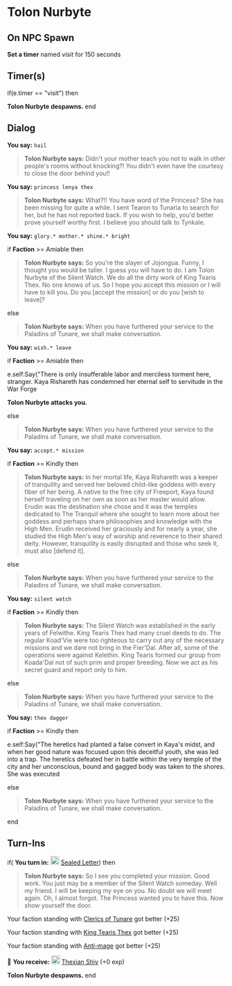 # Tolon Nurbyte


## On NPC Spawn

**Set a timer** named *visit* for 150 seconds


## Timer(s)

if(e.timer == "visit") then


**Tolon Nurbyte despawns.**
end



## Dialog

**You say:** `hail`



>**Tolon Nurbyte says:** Didn't your mother teach you not to walk in other people's rooms without knocking?! You didn't even have the courtesy to close the door behind you!!

**You say:** `princess lenya thex`



>**Tolon Nurbyte says:** What?!!  You have word of the Princess?  She has been missing for quite a while.  I sent Tearon to Tunaria to search for her, but he has not reported back.  If you wish to help, you'd better prove yourself worthy first. I believe you should talk to Tynkale.

**You say:** `glory.* mother.* shine.* bright`



if **Faction** >= Amiable then 



>**Tolon Nurbyte says:** So you're the slayer of Jojongua. Funny, I thought you would be taller. I guess you will have to do. I am Tolon Nurbyte of the Silent Watch. We do all the dirty work of King Tearis Thex. No one knows of us. So I hope you accept this mission or I will have to kill you. Do you [accept the mission] or do you [wish to leave]?


else



>**Tolon Nurbyte says:** When you have furthered your service to the Paladins of Tunare, we shall make conversation.


**You say:** `wish.* leave`



if **Faction** >= Amiable then 



e.self:Say("There is only insufferable labor and merciless torment here, stranger. Kaya Rishareth has condemned her eternal self to servitude in the War Forge 



**Tolon Nurbyte attacks you.**


else



>**Tolon Nurbyte says:** When you have furthered your service to the Paladins of Tunare, we shall make conversation.


**You say:** `accept.* mission`



if **Faction** >= Kindly then 



>**Tolon Nurbyte says:** In her mortal life, Kaya Rishareth was a keeper of tranquility and served her beloved child-like goddess with every fiber of her being. A native to the free city of Freeport, Kaya found herself traveling on her own as soon as her master would allow. Erudin was the destination she chose and it was the temples dedicated to The Tranquil where she sought to learn more about her goddess and perhaps share philosophies and knowledge with the High Men. Erudin received her graciously and for nearly a year, she studied the High Men's way of worship and reverence to their shared deity. However, tranquility is easily disrupted and those who seek it, must also [defend it].


else



>**Tolon Nurbyte says:** When you have furthered your service to the Paladins of Tunare, we shall make conversation.


**You say:** `silent watch`



if **Faction** >= Kindly then



>**Tolon Nurbyte says:** The Silent Watch was established in the early years of Felwithe. King Tearis Thex had many cruel deeds to do. The regular Koad'Vie were too righteous to carry out any of the necessary missions and we dare not bring in the Fier'Dal. After all, some of the operations were against Kelethin.  King Tearis formed our group from Koada'Dal not of such prim and proper breeding. Now we act as his secret guard and report only to him.


else



>**Tolon Nurbyte says:** When you have furthered your service to the Paladins of Tunare, we shall make conversation.


**You say:** `thex dagger`



if **Faction** >= Kindly then



e.self:Say("The heretics had planted a false convert in Kaya's midst, and when her good nature was focused upon this deceitful youth, she was led into a trap. The heretics defeated her in battle within the very temple of the city and her unconscious, bound and gagged body was taken to the shores. She was executed 


else



>**Tolon Nurbyte says:** When you have furthered your service to the Paladins of Tunare, we shall make conversation.

end



## Turn-Ins




if( **You turn in:** <img style="background:url(/static/icons/blank_slot.gif);width:20px;height:20px;" src="/static/icons/item_866.png" alt="" /> <a
                                href="/item/18841" data-url="18841" class="tooltip-link link">Sealed Letter</a>) then


>**Tolon Nurbyte says:** So I see you completed your mission. Good work. You just may be a member of the Silent Watch someday. Well my friend. I will be keeping my eye on you. No doubt we will meet again. Oh, I almost forgot. The Princess wanted you to have this. Now show yourself the door.


Your faction standing with [Clerics of Tunare](/faction/226) got better (<span class='text-success'>+25</span>)


Your faction standing with [King Tearis Thex](/faction/279) got better (<span class='text-success'>+25</span>)


Your faction standing with [Anti-mage](/faction/5002) got better (<span class='text-success'>+25</span>)


 &#127873; **You receive:**  <img style="background:url(/static/icons/blank_slot.gif);width:20px;height:20px;" src="/static/icons/item_592.png" alt="" /> <a
                                href="/item/13362" data-url="13362" class="tooltip-link link">Thexian Shiv</a> (+0 exp)

 


**Tolon Nurbyte despawns.**
end